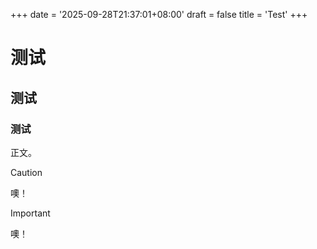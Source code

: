 +++
date = '2025-09-28T21:37:01+08:00'
draft = false
title = 'Test'
+++

# 测试

## 测试

### 测试

正文。

> [!CAUTION]
> 噢！

> [!IMPORTANT]
> 噢！